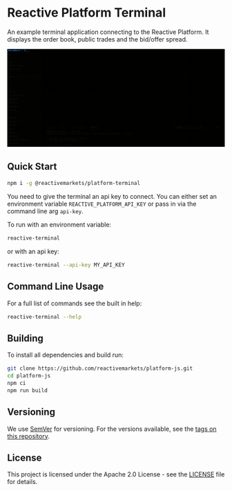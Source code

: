 # Reactive Platform Terminal

An example terminal application connecting to the Reactive Platform. It displays the order book, public trades and the bid/offer spread.

![Terminal](terminal.gif)

## Quick Start

```bash
npm i -g @reactivemarkets/platform-terminal
```

You need to give the terminal an api key to connect. You can either set an environment variable `REACTIVE_PLATFORM_API_KEY` or pass in via the command line arg `api-key`.

To run with an environment variable:

```bash
reactive-terminal
```

or with an api key:

```bash
reactive-terminal --api-key MY_API_KEY
```

## Command Line Usage

For a full list of commands see the built in help:

```bash
reactive-terminal --help
```

## Building

To install all dependencies and build run:

```bash
git clone https://github.com/reactivemarkets/platform-js.git
cd platform-js
npm ci
npm run build
```

## Versioning

We use [SemVer](http://semver.org/) for versioning. For the versions available, see the [tags on
this repository](https://github.com/reactivemarkets/platform-js/tags).

## License

This project is licensed under the Apache 2.0 License - see the [LICENSE](LICENSE) file for
details.

